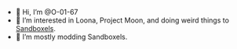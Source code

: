 - 👋 Hi, I’m @O-01-67
- 👀 I’m interested in Loona, Project Moon, and doing weird things to [Sandboxels](https://github.com/slweeb/sandboxels).
- 🌱 I’m mostly modding Sandboxels.

<!---
- 📫 You can reach me by losing The Game.
- 💞️ I’m looking to collaborate on making people stan LOOΠΔ
--->

